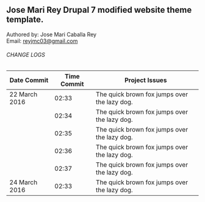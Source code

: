 ## Jose Mari Rey Drupal 7 modified website theme template.

Authored by: Jose Mari Caballa Rey<br/>
Email: reyjmc03@gmail.com


###### CHANGE LOGS
| Date Commit  | Time Commit | Project Issues |
| ------------- | ------------- | ------------- |
|  22 March 2016  | 02:33 | The quick brown fox jumps over the lazy dog.  |
|                 | 02:34 | The quick brown fox jumps over the lazy dog.  |
|                 | 02:35 | The quick brown fox jumps over the lazy dog.  |
|                 | 02:36 | The quick brown fox jumps over the lazy dog.  |
|                 | 02:37 | The quick brown fox jumps over the lazy dog.  |
|  24 March 2016  | 02:33 | The quick brown fox jumps over the lazy dog.  |